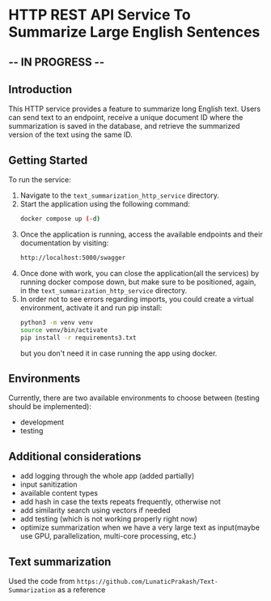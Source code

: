 # HTTP REST API Service To Summarize Large English Sentences

## -- IN PROGRESS --


## Introduction
This HTTP service provides a feature to summarize long English text. Users can send text to an endpoint, receive a unique document ID where the summarization is saved in the database, and retrieve the summarized version of the text using the same ID.

## Getting Started
To run the service:

1. Navigate to the `text_summarization_http_service` directory.
2. Start the application using the following command:
   ```bash
   docker compose up (-d)
   ```
3. Once the application is running, access the available endpoints and their documentation by visiting:
   ```bash
   http://localhost:5000/swagger
   ```
4. Once done with work, you can close the application(all the services) by running docker compose down, but make sure to be positioned, again, in the `text_summarization_http_service` directory.
5. In order not to see errors regarding imports, you could create a virtual environment, activate it and run pip install:
   ```bash
   python3 -m venv venv
   source venv/bin/activate
   pip install -r requirements3.txt
   ```
   but you don't need it in case running the app using docker.
## Environments

Currently, there are two available environments to choose between (testing should be implemented):
- development
- testing


## Additional considerations
- add logging through the whole app (added partially)
- input sanitization
- available content types
- add hash in case the texts repeats frequently, otherwise not
- add similarity search using vectors if needed
- add testing (which is not working properly right now)
- optimize summarization when we have a very large text as input(maybe use GPU, parallelization, multi-core processing, etc.)

## Text summarization 
Used the code from `https://github.com/LunaticPrakash/Text-Summarization` as a reference
